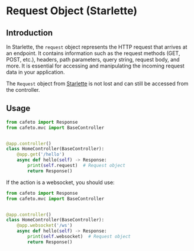 # Request Object (Starlette)

## Introduction

In Starlette, the `request` object represents the HTTP request that arrives at an endpoint. It contains information such as the request methods (GET, POST, etc.), headers, path parameters, query string, request body, and more. It is essential for accessing and manipulating the incoming request data in your application.

The `Request` object from [Starlette](https://www.starlette.io/requests/) is not lost and can still be accessed from the controller.

## Usage

```python
from cafeto import Response
from cafeto.mvc import BaseController


@app.controller()
class HomeController(BaseController):
    @app.get('/hello')
    async def hello(self) -> Response:
        print(self.request)  # Request object
        return Response()
```

If the action is a websocket, you should use:

```python
from cafeto import Response
from cafeto.mvc import BaseController


@app.controller()
class HomeController(BaseController):
    @app.websocket('/ws')
    async def hello(self) -> Response:
        print(self.websocket)  # Request object
        return Response()
```
